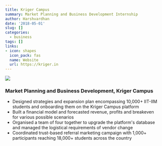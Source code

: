 ```yaml
---
title: Kriger Campus
summary: Market Planning and Business Development Internship
author: Harshvardhan
date: '2018-05-01'
slug: []
categories:
  - business
tags: []
links:
- icon: shapes
  icon_pack: fas
  name: Website
  url: https://kriger.in
---
```


[![](images/Screen%20Recording%202022-03-16%20at%2011.44.16%20AM.gif)](https://kriger.in/)

### Market Planning and Business Development, Kriger Campus

-   Designed strategies and expansion plan encompassing 10,000+ IIT-IIM students and onboarding them on the Kriger Campus platform
-   Built a financial model and forecasted revenue, profits and breakeven for various possible scenarios
-   Organised a team of four together to upgrade the platform's database and managed the logistical requirements of vendor change
-   Coordinated trust-based referral marketing campaign with 1,000+ participants reaching 18,000+ students across the country
